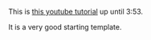 This is [this youtube tutorial](https://www.youtube.com/watch?v=PtQiiknWUcI&t=16773s) 
up until 3:53.

It is a very good starting template.


